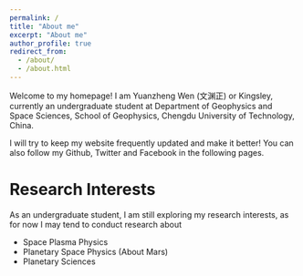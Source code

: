 ```yaml
---
permalink: /
title: "About me"
excerpt: "About me"
author_profile: true
redirect_from: 
  - /about/
  - /about.html
---
```

 Welcome to my homepage! I am Yuanzheng Wen (文渊正) or Kingsley, currently an undergraduate student at Department of Geophysics and Space Sciences, School of Geophysics, Chengdu University of Technology, China.
 
 I will try to keep my website frequently updated and make it better! You can also follow my Github, Twitter and Facebook in the following pages. 
 
Research Interests
======
As an undergraduate student, I am still exploring my research interests, as for now I may tend to conduct research about
* Space Plasma Physics
* Planetary Space Physics (About Mars)
* Planetary Sciences
 

